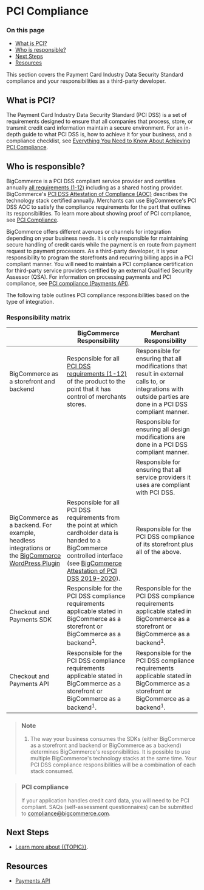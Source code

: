 # PCI Compliance

<div class="otp" id="no-index">

### On this page	
- [What is PCI?](#what-is-pci)
- [Who is responsible?](#who-is-responsible)
- [Next Steps](#next-steps)
- [Resources](#resources)

</div>

This section covers the Payment Card Industry Data Security Standard compliance and your responsibilities as a third-party developer. 

## What is PCI?

The Payment Card Industry Data Security Standard (PCI DSS) is a set of requirements designed to ensure that all companies that process, store, or transmit credit card information maintain a secure environment. For an in-depth guide to what PCI DSS is, how to achieve it for your business, and a compliance checklist, see [Everything You Need to Know About Achieving PCI Compliance](https://www.bigcommerce.com/blog/pci-compliance/).

## Who is responsible?

BigCommerce is a PCI DSS compliant service provider and certifies annually [all requirements (1-12)](https://www.pcisecuritystandards.org/pci_security/standards_overview) including as a shared hosting provider. BigCommerce's [PCI DSS Attestation of Compliance (AOC)](https://support.mybigcommerce.com/content/dojo/BigCommerce_PCI_DSS_v3.2.1_AOC_2019_Service_Provider.pdf) describes the technology stack certified annually. Merchants can use BigCommerce's PCI DSS AOC to satisfy the compliance requirements for the part that outlines its responsibilities. To learn more about showing proof of PCI compliance, see [PCI Compliance](https://support.bigcommerce.com/s/article/PCI-Compliance#how).

BigCommerce offers different avenues or channels for integration depending on your business needs. It is only responsible for maintaining secure handling of credit cards while the payment is en route from payment request to payment processors. As a third-party developer, it is your responsibility to program the storefronts and recurring billing apps in a PCI compliant manner. You will need to maintain a PCI compliance certification for third-party service providers certified by an external Qualified Security Assessor (QSA). For information on processing payments and PCI compliance, see [PCI compliance (Payments API)](https://developer.bigcommerce.com/api-docs/store-management/payment-processing#pci-compliance). 

The following table outlines PCI compliance responsibilities based on the type of integration.

### Responsibility matrix

| |BigCommerce Responsibility |Merchant Responsibility |
|--|--|--|
| BigCommerce as a storefront and backend | Responsible for all [PCI DSS requirements (1-12)](https://www.pcisecuritystandards.org/pci_security/maintaining_payment_security) of the product to the point that it has control of merchants stores. | Responsible for ensuring that all modifications that result in external calls to, or integrations with outside parties are done in a PCI DSS compliant manner. |
||| Responsible for ensuring all design modifications are done in a PCI DSS compliant manner.|
||| Responsible for ensuring that all service providers it uses are compliant with PCI DSS.|
| BigCommerce as a backend. For example, headless integrations or the [BigCommerce WordPress Plugin](https://wordpress.org/plugins/bigcommerce/) | Responsible for all PCI DSS requirements from the point at which cardholder data is handed to a BigCommerce controlled interface (see [BigCommerce Attestation of PCI DSS 2019-2020](https://support.mybigcommerce.com/content/dojo/BigCommerce_PCI_DSS_v3.2.1_AOC_2019_Service_Provider.pdf)). | Responsible for the PCI DSS compliance of its storefront plus all of the above. |
| Checkout and Payments SDK | Responsible for the PCI DSS compliance requirements applicable stated in BigCommerce as a storefront or BigCommerce as a backend<sup>1</sup>. | Responsible for the PCI DSS compliance requirements applicable stated in BigCommerce as a storefront or BigCommerce as a backend<sup>1</sup>. |
| Checkout and Payments API | Responsible for the PCI DSS compliance requirements applicable stated in BigCommerce as a storefront or BigCommerce as a backend<sup>1</sup>. |  Responsible for the PCI DSS compliance requirements applicable stated in BigCommerce as a storefront or BigCommerce as a backend<sup>1</sup>. |

<div class="HubBlock--callout">
<div class="CalloutBlock--info">
<div class="HubBlock-content">

> ### Note
> 1. The way your business consumes the SDKs (either BigCommerce as a storefront and backend or BigCommerce as a backend) determines BigCommerce's responsibilities. It is possible to use multiple BigCommerce's technology stacks at the same time. Your PCI DSS compliance responsibilities will be a combination of each stack consumed.

</div>
</div>
</div>

<div class="HubBlock--callout">
<div class="CalloutBlock--warning">
<div class="HubBlock-content">

> ### PCI compliance
> If your application handles credit card data, you will need to be PCI compliant. SAQs (self-assessment questionnaires) can be submitted to <a href="mailto:compliance@bigcommerce.com">compliance@bigcommerce.com</a>.

</div>
</div>
</div>

## Next Steps
* [Learn more about {{TOPIC}}]().

## Resources
* [Payments API](https://developer.bigcommerce.com/api-docs/store-management/payment-processing) 
